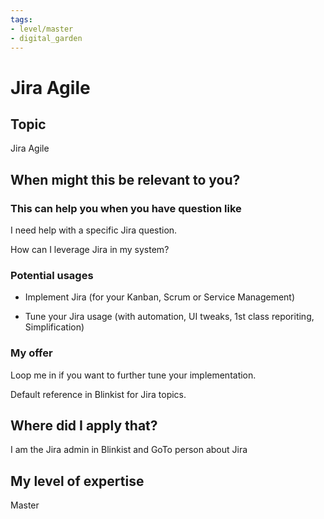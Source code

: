 ```yaml
---
tags: 
- level/master
- digital_garden
---
```

# Jira Agile
## Topic

Jira Agile

## When might this be relevant to you?

### This can help you when you have question like

I need help with a specific Jira question.

How can I leverage Jira in my system?

### Potential usages

-   Implement Jira (for your Kanban, Scrum or Service Management)
    
-   Tune your Jira usage (with automation, UI tweaks, 1st class reporiting, Simplification)
    

### My offer

Loop me in if you want to further tune your implementation.

Default reference in Blinkist for Jira topics.

## Where did I apply that?

I am the Jira admin in Blinkist and GoTo person about Jira

## My level of expertise

Master